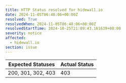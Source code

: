 ```yaml
---
title: HTTP Status resolved for hidewall.io
date: 2024-11-05T06:48:06+00:00Z
resolved: True
resolvedWhen: 2024-11-05T06:48:06+00:00Z
resolvedStartTime: 2024-10-25T21:09:43.161639+00:00
severity: notice
affected:
  - hidewall.io
section: issue
---
```


| Expected Statuses | Actual Status  |
|-------------------|----------------|
| 200, 301, 302, 403 | 403 |
